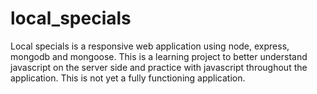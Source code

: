 local_specials
==============


Local specials is a responsive web application using node, express, mongodb and mongoose. 
This is a learning project to better understand javascript on the server side and practice with
javascript throughout the application. This is not yet a fully functioning application.
